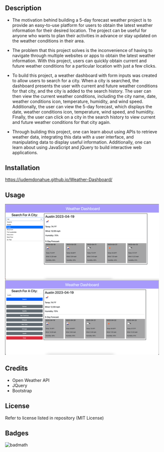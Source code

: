# <Weather-Dashboard>

## Description

- The motivation behind building a 5-day forecast weather project is to provide an easy-to-use platform for users to obtain the latest weather information for their desired location. The project can be useful for anyone who wants to plan their activities in advance or stay updated on the weather conditions in their area.

- The problem that this project solves is the inconvenience of having to navigate through multiple websites or apps to obtain the latest weather information. With this project, users can quickly obtain current and future weather conditions for a particular location with just a few clicks.

- To build this project, a weather dashboard with form inputs was created to allow users to search for a city. When a city is searched, the dashboard presents the user with current and future weather conditions for that city, and the city is added to the search history. The user can then view the current weather conditions, including the city name, date, weather conditions icon, temperature, humidity, and wind speed. Additionally, the user can view the 5-day forecast, which displays the date, weather conditions icon, temperature, wind speed, and humidity. Finally, the user can click on a city in the search history to view current and future weather conditions for that city again.

- Through building this project, one can learn about using APIs to retrieve weather data, integrating this data with a user interface, and manipulating data to display useful information. Additionally, one can learn about using JavaScript and jQuery to build interactive web applications.

## Installation

https://judemdonahue.github.io/Weather-Dashboard/

## Usage

![City Search Preview](assets/images/City-Search-Preview.png)
![Weather Dashboard Preview](assets/images/Weather-Dashboard-Preview.png)

## Credits

- Open Weather API 
- JQuery
- Bootstrap

## License

Refer to license listed in repository (MIT License)

## Badges

![badmath](https://img.shields.io/github/languages/top/nielsenjared/badmath)

